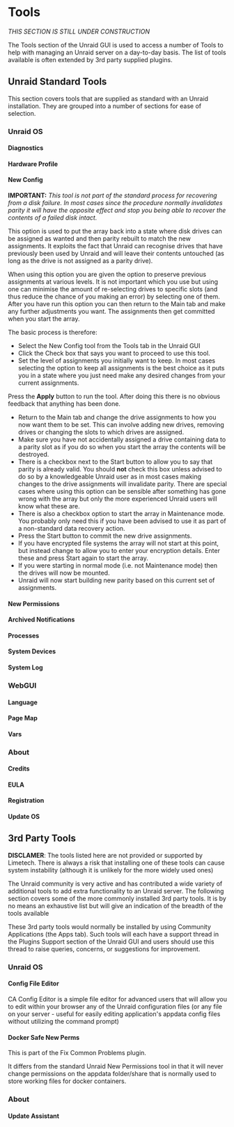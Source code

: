 # Tools

_THIS SECTION IS STILL UNDER CONSTRUCTION_

The Tools section of the Unraid GUI is used to access a number of Tools
to help with managing an Unraid server on a day-to-day basis. The list
of tools available is often extended by 3rd party supplied plugins.

## Unraid Standard Tools

This section covers tools that are supplied as standard with an Unraid
installation. They are grouped into a number of sections for ease of
selection.

### Unraid OS

#### Diagnostics

#### Hardware Profile

#### New Config

**IMPORTANT:** _This tool is not part of the standard process for
recovering from a disk failure. In most cases since the procedure
normally invalidates parity it will have the opposite effect and stop
you being able to recover the contents of a failed disk intact._

This option is used to put the array back into a state where disk drives
can be assigned as wanted and then parity rebuilt to match the new
assignments. It exploits the fact that Unraid can recognise drives that
have previously been used by Unraid and will leave their contents
untouched (as long as the drive is not assigned as a parity drive).

When using this option you are given the option to preserve previous
assignments at various levels. It is not important which you use but
using one can minimise the amount of re-selecting drives to specific
slots (and thus reduce the chance of you making an error) by selecting
one of them. After you have run this option you can then return to the
Main tab and make any further adjustments you want. The assignments then
get committed when you start the array.

The basic process is therefore:

- Select the New Config tool from the Tools tab in the Unraid GUI
- Click the Check box that says you want to proceed to use this tool.
- Set the level of assignments you initially want to keep. In most
  cases selecting the option to keep all assignments is the best
  choice as it puts you in a state where you just need make any
  desired changes from your current assignments.

Press the **Apply** button to run the tool. After doing this there is no
obvious feedback that anything has been done.

- Return to the Main tab and change the drive assignments to how you
  now want them to be set. This can involve adding new drives,
  removing drives or changing the slots to which drives are assigned.
- Make sure you have not accidentally assigned a drive containing data
  to a parity slot as if you do so when you start the array the
  contents will be destroyed.
- There is a checkbox next to the Start button to allow you to say
  that parity is already valid. You should **not** check this box
  unless advised to do so by a knowledgeable Unraid user as in most
  cases making changes to the drive assignments will invalidate
  parity. There are special cases where using this option can be
  sensible after something has gone wrong with the array but only the
  more experienced Unraid users will know what these are.
- There is also a checkbox option to start the array in Maintenance
  mode. You probably only need this if you have been advised to use it
  as part of a non-standard data recovery action.
- Press the Start button to commit the new drive assignments.
- If you have encrypted file systems the array will not start at this
  point, but instead change to allow you to enter your encryption
  details. Enter these and press Start again to start the array.
- If you were starting in normal mode (i.e. not Maintenance mode) then
  the drives will now be mounted.
- Unraid will now start building new parity based on this current set
  of assignments.

#### New Permissions

#### Archived Notifications

#### Processes

#### System Devices

#### System Log

### WebGUI

#### Language

#### Page Map

#### Vars

### About

#### Credits

#### EULA

#### Registration

#### Update OS

## 3rd Party Tools

**DISCLAMER**: The tools listed here are not provided or supported by
Limetech. There is always a risk that installing one of these tools can
cause system instability (although it is unlikely for the more widely
used ones)

The Unraid community is very active and has contributed a wide variety
of additional tools to add extra functionality to an Unraid server. The
following section covers some of the more commonly installed 3rd party
tools. It is by no means an exhaustive list but will give an indication
of the breadth of the tools available

These 3rd party tools would normally be installed by using Community
Applications (the Apps tab). Such tools will each have a support thread
in the Plugins Support section of the Unraid GUI and users should use
this thread to raise queries, concerns, or suggestions for improvement.

### Unraid OS

#### Config File Editor

CA Config Editor is a simple file editor for advanced users that will
allow you to edit within your browser any of the Unraid configuration
files (or any file on your server - useful for easily editing
application's appdata config files without utilizing the command
prompt)

#### Docker Safe New Perms

This is part of the Fix Common Problems plugin.

It differs from the standard Unraid New Permissions tool in that it will
never change permissions on the appdata folder/share that is normally
used to store working files for docker containers.

### About

#### Update Assistant
